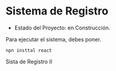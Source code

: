 <h1>Sistema de Registro</h1>

- Estado del Proyecto: en Construcción.

Para ejecutar el sistema, debes poner.


```npn insttal react```

Sista de Registro II
